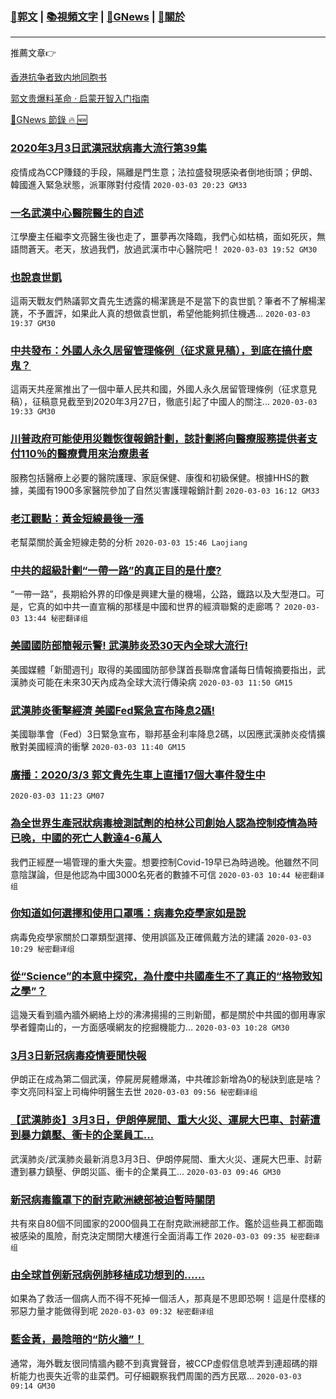 ###  [:eagle:郭文](https://github.com/ourhimalayas/txt) | [:books:視頻文字](https://github.com/ourhimalayas/txt/blob/master/content/README.md) | [:newspaper:GNews](https://github.com/ourhimalayas/txt/blob/master/content/gnews/README.md) | [:pray:關於](https://github.com/ourhimalayas/home/tree/master/about)
---

推薦文章:point_right:

[香港抗争者致内地同胞书](https://github.com/ourhimalayas/news/blob/master/2019/08/a_letter_from_the_hong_kong_people.md)

[郭文贵爆料革命 · 启蒙开智入门指南](https://github.com/ourhimalayas/txt/issues/1)

[:newspaper:GNews 節錄 :fire: :new:](https://github.com/ourhimalayas/txt/blob/master/content/gnews/README.md) 



### [2020年3月3日武漢冠狀病毒大流行第39集](/content/gnews/1/README.md)

疫情成為CCP賺錢的手段，隔離是門生意；法拉盛發現感染者倒地街頭；伊朗、韓國進入緊急狀態，派軍隊對付疫情  `2020-03-03 20:23 GM33`

### [一名武漢中心醫院醫生的自述](/content/gnews/2/README.md)

江學慶主任繼李文亮醫生後也走了，噩夢再次降臨，我們心如枯槁，面如死灰，無語問蒼天。老天，放過我們，放過武漢市中心醫院吧！  `2020-03-03 19:52 GM30`

### [也說袁世凱](/content/gnews/3/README.md)

這兩天戰友們熱議郭文貴先生透露的楊潔篪是不是當下的袁世凱？筆者不了解楊潔篪，不予置評，如果此人真的想做袁世凱，希望他能夠抓住機遇...  `2020-03-03 19:37 GM30`

### [中共發布：外國人永久居留管理條例（征求意見稿），到底在搞什麽鬼？](/content/gnews/4/README.md)

這兩天共産黨推出了一個中華人民共和國，外國人永久居留管理條例（征求意見稿），征稿意見截至到2020年3月27日，徹底引起了中國人的關注...  `2020-03-03 19:33 GM30`

### [川普政府可能使用災難恢復報銷計劃，該計劃將向醫療服務提供者支付110％的醫療費用來治療患者](/content/gnews/5/README.md)

服務包括醫療上必要的醫院護理、家庭保健、康復和初級保健。根據HHS的數據，美國有1900多家醫院參加了自然災害護理報銷計劃  `2020-03-03 16:12 GM33`

### [老江觀點：黃金短線最後一漲](/content/gnews/6/README.md)

老幫菜關於黃金短線走勢的分析  `2020-03-03 15:46 Laojiang`

### [中共的超級計劃“一帶一路”的真正目的是什麼?](/content/gnews/7/README.md)

“一帶一路”，長期給外界的印像是興建大量的機場，公路，鐵路以及大型港口。可是，它真的如中共一直宣稱的那樣是中國和世界的經濟聯繫的走廊嗎？  `2020-03-03 13:44 秘密翻译组`

### [美國國防部簡報示警! 武漢肺炎恐30天內全球大流行!](/content/gnews/8/README.md)

美國媒體「新聞週刊」取得的美國國防部參謀首長聯席會議每日情報摘要指出，武漢肺炎可能在未來30天內成為全球大流行傳染病  `2020-03-03 11:50 GM15`

### [武漢肺炎衝擊經濟 美國Fed緊急宣布降息2碼!](/content/gnews/9/README.md)

美國聯準會（Fed）3日緊急宣布，聯邦基金利率降息2碼，以因應武漢肺炎疫情擴散對美國經濟的衝擊  `2020-03-03 11:40 GM15`

### [廣播：2020/3/3 郭文貴先生車上直播17個大事件發生中](/content/gnews/10/README.md)

 `2020-03-03 11:23 GM07`

### [為全世界生產冠狀病毒檢測試劑的柏林公司創始人認為控制疫情為時已晚，中國的死亡人數達4-6萬人](/content/gnews/11/README.md)

我們正經歷一場管理的重大失靈。想要控制Covid-19早已為時過晚。他雖然不同意陰謀論，但是他認為中國3000名死者的數據不可信  `2020-03-03 10:44 秘密翻译组`

### [你知道如何選擇和使用口罩嗎：病毒免疫學家如是說](/content/gnews/12/README.md)

病毒免疫學家關於口罩類型選擇、使用誤區及正確佩戴方法的建議  `2020-03-03 10:29 秘密翻译组`

### [從“Science”的本意中探究，為什麼中共國產生不了真正的“格物致知之學”？](/content/gnews/13/README.md)

這幾天看到牆內牆外網絡上炒的沸沸揚揚的三則新聞，都是關於中共國的御用專家學者鐘南山的，一方面感嘆網友的挖掘機能力...  `2020-03-03 10:28 GM30`

### [3月3日新冠病毒疫情要聞快報](/content/gnews/14/README.md)

伊朗正在成為第二個武漢，停屍房屍體爆滿，中共確診新增為0的秘訣到底是啥？李文亮同科室上司梅仲明醫生去世  `2020-03-03 09:56 秘密翻译组`

### [【武漢肺炎】3月3日，伊朗停屍間、重大火災、運屍大巴車、討薪遭到暴力鎮壓、衝卡的企業員工&#8230;](/content/gnews/15/README.md)

武漢肺炎/武漢肺炎最新消息3月3日、伊朗停屍間、重大火災、運屍大巴車、討薪遭到暴力鎮壓、伊朗災區、衝卡的企業員工...  `2020-03-03 09:46 GM30`

### [新冠病毒籠罩下的耐克歐洲總部被迫暫時關閉](/content/gnews/16/README.md)

共有來自80個不同國家的2000個員工在耐克歐洲總部工作。鑑於這些員工都面臨被感染的風險，耐克決定關閉大樓進行全面消毒工作  `2020-03-03 09:35 秘密翻译组`

### [由全球首例新冠病例肺移植成功想到的……](/content/gnews/17/README.md)

如果為了救活一個病人而不得不死掉一個活人，那真是不思即恐啊！這是什麼樣的邪惡力量才能做得到呢  `2020-03-03 09:32 秘密翻译组`

### [藍金黃，最陰暗的“防火牆”！](/content/gnews/18/README.md)

通常，海外戰友很同情牆內聽不到真實聲音，被CCP虛假信息唬弄到連超碼的辯析能力也喪失近零的韭菜們。可仔細觀察我們周圍的西方民眾...  `2020-03-03 09:14 GM30`

